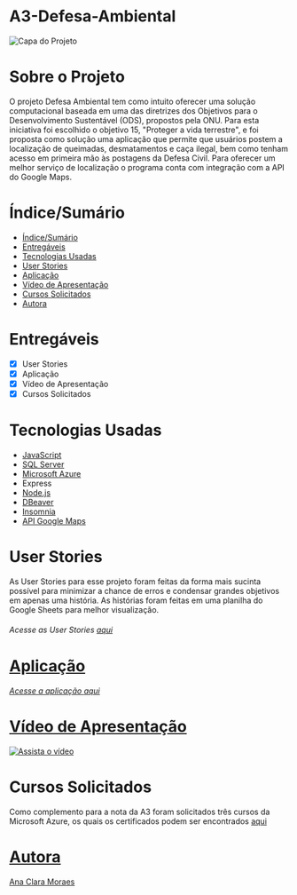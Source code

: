 # A3-Defesa-Ambiental


![Capa do Projeto](https://www.google.com/url?sa=i&url=https%3A%2F%2Fthegreenestpost.com%2Fcerrado-brasileiro-e-considerado-bioma-com-maior-potencial-para-agricultura-sustentavel-do-mundo%2F&psig=AOvVaw1J2Nv0DTChG-5lg3obauHe&ust=1686823481844000&source=images&cd=vfe&ved=0CBEQjRxqFwoTCIiG_qjBwv8CFQAAAAAdAAAAABBP)

# Sobre o Projeto

O projeto Defesa Ambiental tem como intuito oferecer uma solução computacional baseada em uma das diretrizes dos Objetivos para o Desenvolvimento Sustentável (ODS), propostos pela ONU.
Para esta iniciativa foi escolhido o objetivo 15, "Proteger a vida terrestre", e foi proposta como solução uma aplicação que permite que usuários postem a localização de queimadas, desmatamentos e caça ilegal, bem como tenham acesso em primeira mão às postagens da Defesa Civil.
Para oferecer um melhor serviço de localização o programa conta com integração com a API do Google Maps.

# Índice/Sumário

- [Índice/Sumário](#índicesumário)
- [Entregáveis](#entregáveis)
- [Tecnologias Usadas](#tecnologias-usadas)
- [User Stories](#user-stories)
- [Aplicação](#aplicação)
- [Vídeo de Apresentação](#vídeo-de-apresentação)
- [Cursos Solicitados](#cursos-solicitados)
- [Autora](#autora)

# Entregáveis 

- [x] User Stories
- [x] Aplicação
- [x] Vídeo de Apresentação
- [x] Cursos Solicitados

# Tecnologias Usadas

- [JavaScript](https://developer.mozilla.org/pt-BR/docs/Web/JavaScript)
- [SQL Server](https://www.microsoft.com/en-us/sql-server/sql-server-downloads)
- [Microsoft Azure](https://azure.microsoft.com/pt-br/)
- Express
- [Node.js](https://nodejs.org/en)
- [DBeaver](https://dbeaver.io)
- [Insomnia](https://insomnia.rest)
- [API Google Maps](https://developers.google.com/maps?hl=pt-br)

# User Stories

As User Stories para esse projeto foram feitas da forma mais sucinta possível para minimizar a chance de erros e condensar grandes objetivos em apenas uma história. As histórias foram feitas em uma planilha do Google Sheets para melhor visualização.

###### Acesse as User Stories <a href="https://docs.google.com/spreadsheets/d/1QmcNFn9ERHp3krTw5OTY61I1lfRGVzWMnzmaBL2o1Xg/edit?usp=sharing">aqui

# Aplicação

###### Acesse a aplicação  <a href="app">aqui

# Vídeo de Apresentação

[![Assista o vídeo](https://cdn.loom.com/sessions/thumbnails/3c21feda33d24e058aeca4553b96432c-with-play.gif)](https://www.loom.com/share/3c21feda33d24e058aeca4553b96432c)

# Cursos Solicitados

Como complemento para a nota da A3 foram solicitados três cursos da Microsoft Azure, os quais os certificados podem ser encontrados <a href="cursos">aqui

# Autora

<a href="https://github.com/kimanakim">Ana Clara Moraes
